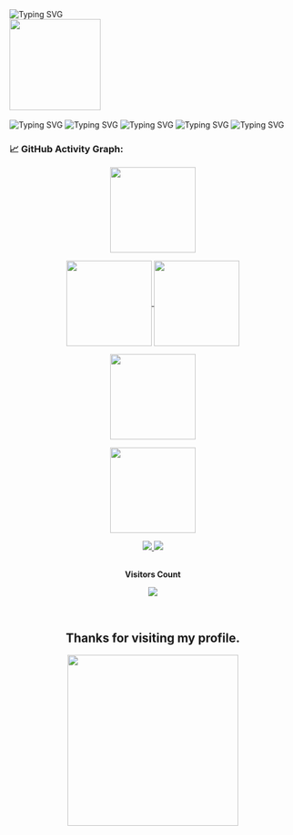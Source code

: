 <div>

<picture>
   <source media="(prefers-color-scheme: dark)" srcset="https://readme-typing-svg.demolab.com?font=Gaegu&size=40&duration=2000&pause=998&color=F7F7F7&repeat=false&width=300&lines=hey+im+nabil" />
   <source media="(prefers-color-scheme: light)" srcset="https://readme-typing-svg.demolab.com?font=Gaegu&size=40&duration=2000&pause=998&color=000000&repeat=false&width=300&lines=hey+im+nabil" />
   <img alt="Typing SVG" src="https://readme-typing-svg.demolab.com?font=Gaegu&size=40&duration=2000&pause=998&color=F7F7F7&repeat=false&width=300&lines=hey,+im+nabil" />
</picture>

<br/>
<img src="https://media.giphy.com/media/v1.Y2lkPTc5MGI3NjExODV3c2Iyb2J2cDdpb2Z4ZzFhY20xcDA1aHI2MzF5MTFwNWk5anhobiZlcD12MV9naWZzX3NlYXJjaCZjdD1n/DSxKEQoQix9hC/giphy.gif" width="160" height="160" style="min-height: 160px;" />
<br/><br/>

<picture>
   <source media="(prefers-color-scheme: dark)" srcset="https://readme-typing-svg.demolab.com?font=Gaegu&size=25&duration=1000&pause=998&color=FFFFFF&repeat=false&width=650&lines=college+student+from+Bangladesh" />
   <source media="(prefers-color-scheme: light)" srcset="https://readme-typing-svg.demolab.com?font=Gaegu&size=25&duration=1000&pause=998&color=000000&repeat=false&width=650&lines=college+student+from+Bangladesh" />
   <img alt="Typing SVG" src="https://readme-typing-svg.demolab.com?font=Gaegu&size=25&duration=1000&pause=998&color=FFFFFF&repeat=false&width=650&lines=college+student+from+Bangladesh" />
</picture>

<picture>
   <source media="(prefers-color-scheme: dark)" srcset="https://readme-typing-svg.demolab.com?font=Gaegu&size=25&duration=1000&pause=998&color=FFFFFF&repeat=false&width=802&lines=deeply+interested+in+AI%2C+blockchain%2C+crypto%2C+and+automation" />
   <source media="(prefers-color-scheme: light)" srcset="https://readme-typing-svg.demolab.com?font=Gaegu&size=25&duration=1000&pause=998&color=000000&repeat=false&width=802&lines=deeply+interested+in+AI%2C+blockchain%2C+crypto%2C+and+automation" />
   <img alt="Typing SVG" src="https://readme-typing-svg.demolab.com?font=Gaegu&size=25&duration=1000&pause=998&color=FFFFFF&repeat=false&width=802&lines=deeply+interested+in+AI%2C+blockchain%2C+crypto%2C+and+automation" />
</picture>

<picture>
   <source media="(prefers-color-scheme: dark)" srcset="https://readme-typing-svg.demolab.com?font=Gaegu&size=25&duration=1000&pause=998&color=FFFFFF&repeat=false&width=802&lines=building+bots%2C+AI+integrations%2C+and+automation+tools" />
   <source media="(prefers-color-scheme: light)" srcset="https://readme-typing-svg.demolab.com?font=Gaegu&size=25&duration=1000&pause=998&color=000000&repeat=false&width=802&lines=building+bots%2C+AI+integrations%2C+and+automation+tools" />
   <img alt="Typing SVG" src="https://readme-typing-svg.demolab.com?font=Gaegu&size=25&duration=1000&pause=998&color=FFFFFF&repeat=false&width=802&lines=building+bots%2C+AI+integrations%2C+and+automation+tools" />
</picture>

<picture>
   <source media="(prefers-color-scheme: dark)" srcset="https://readme-typing-svg.demolab.com?font=Gaegu&size=25&duration=1000&pause=998&color=FFFFFF&repeat=false&width=802&lines=exploring+how+tech+makes+digital+spaces+smarter+and+more+human" />
   <source media="(prefers-color-scheme: light)" srcset="https://readme-typing-svg.demolab.com?font=Gaegu&size=25&duration=1000&pause=998&color=000000&repeat=false&width=802&lines=exploring+how+tech+makes+digital+spaces+smarter+and+more+human" />
   <img alt="Typing SVG" src="https://readme-typing-svg.demolab.com?font=Gaegu&size=25&duration=1000&pause=998&color=FFFFFF&repeat=false&width=802&lines=exploring+how+tech+makes+digital+spaces+smarter+and+more+human" />
</picture>

<picture>
   <source media="(prefers-color-scheme: dark)" srcset="https://readme-typing-svg.demolab.com?font=Gaegu&size=25&duration=1000&pause=998&color=FFFFFF&repeat=false&width=802&lines=always+learning+and+expanding+my+skills" />
   <source media="(prefers-color-scheme: light)" srcset="https://readme-typing-svg.demolab.com?font=Gaegu&size=25&duration=1000&pause=998&color=000000&repeat=false&width=802&lines=always+learning+and+expanding+my+skills" />
   <img alt="Typing SVG" src="https://readme-typing-svg.demolab.com?font=Gaegu&size=25&duration=1000&pause=998&color=FFFFFF&repeat=false&width=802&lines=always+learning+and+expanding+my+skills" />
</picture>

</div>


### 📈 GitHub Activity Graph:

<p align="center">
  <a href="https://github.com/xnabil">
    <img align="center"
         height="150em"
         src="https://nirzak-streak-stats.vercel.app/?user=xnabil&theme=aura&hide_border=false" />
  </a>
</p>

<p align="center">
  <a href="https://github.com/xnabil">
    <img align="center"
         height="150em"
         src="http://github-profile-summary-cards.vercel.app/api/cards/stats?username=xnabil&theme=aura"
    />
  <a href="https://github.com/xnabil">
    <img align="center"
         height="150em"
         src="http://github-profile-summary-cards.vercel.app/api/cards/productive-time?username=xnabil&theme=aura&utcOffset=6"
    />
</p>

<p align="center">
 <a href="https://github.com/xnabil">
    <img align="center"
         height="150em"
         src="https://github-profile-summary-cards.vercel.app/api/cards/profile-details?username=xnabil&theme=aura"
    />
</p>
<p align="center">
   <img align="center"
        height="150em"
        src="https://github-contributor-stats.vercel.app/api?username=xnabil&limit=5&theme=aura&combine_all_yearly_contributions=true"
        />
        <p/>


<div align="center">
  <a href="mailto:nabil980gnd@gmail.com">
    <img src="https://img.shields.io/badge/-Gmail-%23333?style=for-the-badge&logo=gmail&logoColor=white" target="_blank">
  </a>
  <a href="https://t.me/xnabil">
    <img src="https://img.shields.io/badge/-Telegram-%23333?style=for-the-badge&logo=telegram&logoColor=white" target="_blank">
  </a>
</div>


<div align="center">
<br><p align="centre"><b>Visitors Count</b></p>  
<p align="center"><img align="center" src="https://komarev.com/ghpvc/?username=xnabil&color=brightgreen" /></p> 
<br></div>

<h2 align="center">Thanks for visiting my profile.</h2>

<p align="center">
  <img src="https://media0.giphy.com/media/v1.Y2lkPTc5MGI3NjExMDBqNGhkbTd3NTVzNzhjNnJlazRvZmNsaW0yY3p4djYzaTBteGJvayZlcD12MV9pbnRlcm5hbF9naWZfYnlfaWQmY3Q9Zw/BRN2Xi0MqnjjO/giphy.gif" width="300" height="300">
</p>



